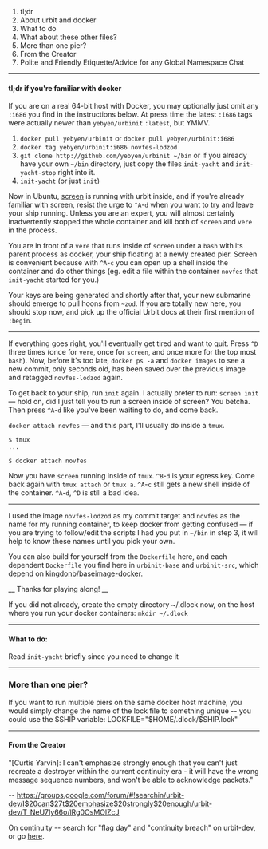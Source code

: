 1. tl;dr
2. About urbit and docker
3. What to do
4. What about these other files?
5. More than one pier?
6. From the Creator
7. Polite and Friendly Etiquette/Advice for any Global Namespace Chat

******

#### tl;dr if you're familiar with docker

If you are on a real 64-bit host with Docker, you may optionally just omit any
`:i686` you find in the instructions below.  At press time the latest `:i686`
tags were actually newer than `yebyen/urbinit` `:latest`, but YMMV.

1. `docker pull yebyen/urbinit` or `docker pull yebyen/urbinit:i686`
2. `docker tag yebyen/urbinit:i686 novfes-lodzod`
3. `git clone http://github.com/yebyen/urbinit ~/bin` or if you already have
   your own `~/bin` directory, just copy the files `init-yacht` and
  `init-yacht-stop` right into it.
4. `init-yacht` (or just `init`)

Now in Ubuntu, [screen](https://www.debian-administration.org/articles/34) is
running with urbit inside, and if you're already familiar with screen, resist
the urge to `^A`-`d` when you want to try and leave your ship running.  Unless
you are an expert, you will almost certainly inadvertently stopped the whole
container and kill both of `screen` and `vere` in the process.

You are in front of a `vere` that runs inside of `screen` under a `bash` with
its parent process as docker, your ship floating at a newly created pier.
Screen is convenient because with `^A`-`c` you can open up a shell inside the
container and do other things (eg. edit a file within the container `novfes`
that `init-yacht` started for you.)

Your keys are being generated and shortly after that, your new submarine should
emerge to pull hoons from `~zod`.  If you are totally new here, you should stop
now, and pick up the official Urbit docs at their first mention of `:begin`.

******

If everything goes right, you'll eventually get tired and want to quit.  Press
`^D` three times (once for `vere`, once for `screen`, and once more for the top
most `bash`).  Now, before it's too late, `docker ps -a` and `docker images` to
see a new commit, only seconds old, has been saved over the previous image and
retagged `novfes-lodzod` again.

To get back to your ship, run `init` again.  I actually prefer to run: `screen
init` &mdash; hold on, did I just tell you to run a screen inside of screen?
You betcha.  Then press `^A`-`d` like you've been waiting to do, and come back.

`docker attach novfes` &mdash; and this part, I'll usually do inside a `tmux`.

    $ tmux
    ...

    $ docker attach novfes

Now you have `screen` running inside of `tmux`.  `^B`-`d` is your egress key.
Come back again with `tmux attach` or `tmux a`.  `^A`-`c` still gets a new
shell inside of the container.  `^A`-`d`, `^D` is still a bad idea.

******

I used the image `novfes-lodzod` as my commit target and `novfes` as the name
for my running container, to keep docker from getting confused &mdash; if you
are trying to follow/edit the scripts I had you put in `~/bin` in step 3, it
will help to know these names until you pick your own.

You can also build for yourself from the `Dockerfile` here, and each dependent
`Dockerfile` you find here in `urbinit-base` and `urbinit-src`, which depend on
[kingdonb/baseimage-docker](http://github.com/kingdonb/baseimage-docker).

__ Thanks for playing along! __

If you did not already, create the empty directory ~/.dlock now, on the host
where you run your docker containers: `mkdir ~/.dlock`

******

#### What to do:

Read `init-yacht` briefly since you need to change it

******

### More than one pier?

If you want to run multiple piers on the same docker host machine, you would
simply change the name of the lock file to something unique -- you could use
the $SHIP variable: LOCKFILE="$HOME/.dlock/$SHIP.lock"

******

#### From the Creator

"[Curtis Yarvin]: I can't emphasize strongly enough that you can't just
recreate a destroyer within the current continuity era - it will have the wrong
message sequence numbers, and won't be able to acknowledge packets."

-- https://groups.google.com/forum/#!searchin/urbit-dev/I$20can$27t$20emphasize$20strongly$20enough/urbit-dev/T_NeU7Iy66o/lRg0OsMOlZcJ

On continuity -- search for "flag day" and "continuity breach" on urbit-dev, or go [here](http://urbit.org/community/articles/continuity/).

